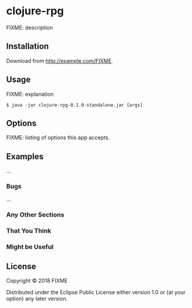 # clojure-rpg

FIXME: description

## Installation

Download from http://example.com/FIXME.

## Usage

FIXME: explanation

    $ java -jar clojure-rpg-0.1.0-standalone.jar [args]

## Options

FIXME: listing of options this app accepts.

## Examples

...

### Bugs

...

### Any Other Sections
### That You Think
### Might be Useful

## License

Copyright © 2018 FIXME

Distributed under the Eclipse Public License either version 1.0 or (at
your option) any later version.
